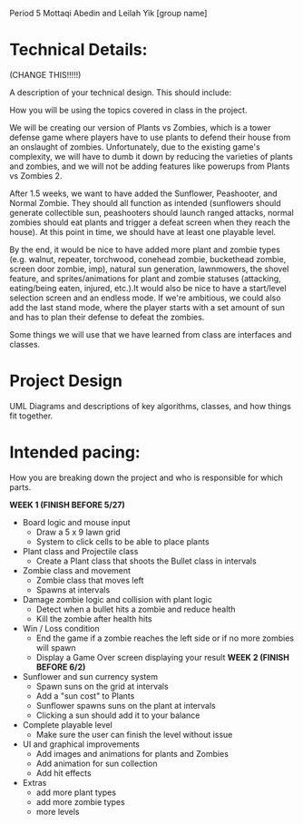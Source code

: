 Period 5
Mottaqi Abedin and Leilah Yik
\[group name]

# Technical Details:

(CHANGE THIS!!!!!)

A description of your technical design. This should include:

How you will be using the topics covered in class in the project.


We will be creating our version of Plants vs Zombies, which is a tower defense game where players have to use plants to defend their house from an onslaught of zombies. Unfortunately, due to the existing game's complexity, we will have to dumb it down by reducing the varieties of plants and zombies, and we will not be adding features like powerups from Plants vs Zombies 2.

After 1.5 weeks, we want to have added the Sunflower, Peashooter, and Normal Zombie. They should all function as intended (sunflowers should generate collectible sun, peashooters should launch ranged attacks, normal zombies should eat plants and trigger a defeat screen when they reach the house). At this point in time, we should have at least one playable level.

By the end, it would be nice to have added more plant and zombie types (e.g. walnut, repeater, torchwood, conehead zombie, buckethead zombie, screen door zombie, imp), natural sun generation, lawnmowers, the shovel feature, and sprites/animations for plant and zombie statuses (attacking, eating/being eaten, injured, etc.).It would also be nice to have a start/level selection screen and an endless mode. If we're ambitious, we could also add the last stand mode, where the player starts with a set amount of sun and has to plan their defense to defeat the zombies.

Some things we will use that we have learned from class are interfaces and classes.


# Project Design

UML Diagrams and descriptions of key algorithms, classes, and how things fit together.



# Intended pacing:

How you are breaking down the project and who is responsible for which parts.

**WEEK 1 (FINISH BEFORE 5/27)**
- Board logic and mouse input
  - Draw a 5 x 9 lawn grid
  - System to click cells to be able to place plants
- Plant class and Projectile class
  - Create a Plant class that shoots the Bullet class in intervals
- Zombie class and movement
  - Zombie class that moves left
  - Spawns at intervals
- Damage zombie logic and collision with plant logic
  - Detect when a bullet hits a zombie and reduce health
  - Kill the zombie after health hits
- Win / Loss condition
  - End the game if a zombie reaches the left side or if no more zombies will spawn
  - Display a Game Over screen displaying your result
**WEEK 2 (FINISH BEFORE 6/2)**
- Sunflower and sun currency system
  - Spawn suns on the grid at intervals
  - Add a "sun cost" to Plants
  - Sunflower spawns suns on the plant at intervals
  - Clicking a sun should add it to your balance
- Complete playable level
  - Make sure the user can finish the level without issue
- UI and graphical improvements
  - Add images and animations for plants and Zombies
  - Add animation for sun collection
  - Add hit effects
- Extras
  - add more plant types
  - add more zombie types
  - more levels
